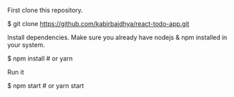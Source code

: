 First clone this repository.

$ git clone https://github.com/kabirbaidhya/react-todo-app.git

Install dependencies. Make sure you already have nodejs & npm installed in your system.

$ npm install # or yarn

Run it

$ npm start # or yarn start

